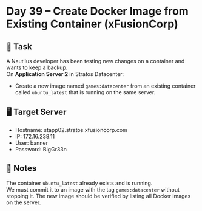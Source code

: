 # Day 39 – Create Docker Image from Existing Container (xFusionCorp)

## 🔧 Task

A Nautilus developer has been testing new changes on a container and wants to keep a backup.  
On **Application Server 2** in Stratos Datacenter:

- Create a new image named `games:datacenter` from an existing container called `ubuntu_latest` that is running on the same server.

## 🖥️ Target Server

- Hostname: stapp02.stratos.xfusioncorp.com
- IP: 172.16.238.11
- User: banner
- Password: BigGr33n

## 📌 Notes

The container `ubuntu_latest` already exists and is running.  
We must commit it to an image with the tag `games:datacenter` without stopping it.
The new image should be verified by listing all Docker images on the server.
